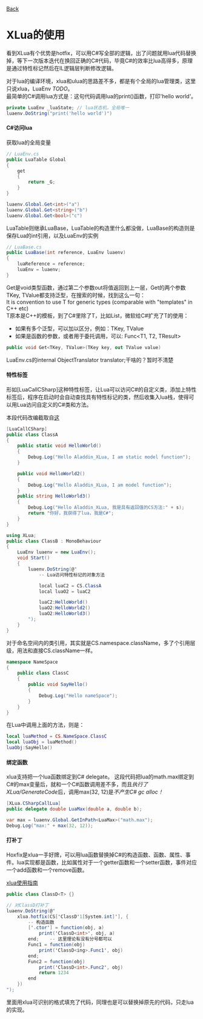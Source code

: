 [Back](index.md)

# XLua的使用

看到XLua有个优势是hotfix，可以用C#写全部的逻辑，出了问题就用lua代码替换掉，等下一次版本迭代在换回正确的C#代码，毕竟C#的效率比lua高得多，原理是通过特性标记然后在IL逻辑层判断修改逻辑。

对于lua的编译环境，xlua和ulua的思路差不多，都是有个全局的lua管理类，这里只说xlua，LuaEnv *TODO*。  
最简单的C#调用lua方式是：这句代码调用lua的print()函数，打印'hello world'。
``` csharp
private LuaEnv _luaState; // lua状态机，全局唯一
luaenv.DoString("print('hello world')")
```

#### C#访问lua

获取lua的全局变量
``` csharp
// LuaEnv.cs
public LuaTable Global
{
    get
    {
        return _G;
    }
}

luaenv.Global.Get<int>("a")
luaenv.Global.Get<string>("b")
luaenv.Global.Get<bool>("c")
```


LuaTable则继承LuaBase，LuaTable的构造里什么都没做，LuaBase的构造则是保存Lua的int引用，以及LuaEnv的实例
``` csharp
// LuaBase.cs
public LuaBase(int reference, LuaEnv luaenv)
{
    luaReference = reference;
    luaEnv = luaenv;
}

```


Get是void类型函数，通过第二个参数out将值返回到上一层，Get的两个参数TKey, TValue都支持泛型，在搜索的时候，找到这么一句：  
It is convention to use T for generic types (comparable with "templates" in C++ etc)  
T原本是C++的模板，到了C#里除了T，比如List<T>，微软给C#扩充了T的使用：
- 如果有多个泛型，可以加以区分，例如：TKey, TValue
- 如果是函数的参数，或者用于委托调用，可以: Func<T1, T2, TResult>
``` csharp
public void Get<TKey, TValue>(TKey key, out TValue value)
```

LuaEnv.cs的internal ObjectTranslator translator;干啥的？暂时不清楚



#### 特性标签
形如[LuaCallCSharp]这种特性标签，让Lua可以访问C#的自定义类，添加上特性标签后，程序在启动时会自动查找具有特性标记的类，然后收集入lua栈，使得可以用Lua访问自定义的C#类和方法。

本段代码改编截取自[这](http://gad.qq.com/article/detail/28172)
``` csharp
[LuaCallCSharp]
public class ClassA
{
    public static void HelloWorld()
    {
        Debug.Log("Hello Aladdin_XLua, I am static model function");
    }

    public void HelloWorld2()
    {
        Debug.Log("Hello Aladdin_XLua, I am model function");
    }
    public string HelloWorld3()
    {
        Debug.Log("Hello Aladdin_XLua, 我是具有返回值的CS方法:" + s);
        return "你好，我获得了lua，我是C#";
    }
}

using XLua;
public class ClassB : MonoBehaviour
{
    LuaEnv luaenv = new LuaEnv();
    void Start()
    {
        luaenv.DoString(@"
            -- Lua访问特性标记的对象方法

            local luaC2 = CS.ClassA
            local luaO2 = luaC2

            luaC2:HelloWorld()
            luaO2:HelloWorld2()
            luaO2:HelloWorld3()
        ");
    }
}
```

对于命名空间内的类引用，其实就是CS.namespace.className，多了个引用层级，用法和直接CS.className一样。

``` csharp
namespace NameSpace
{
    public class ClassC
    {
        public void SayHello()
        {
            Debug.Log("Hello nameSpace");
        }
    }
}
```
在Lua中调用上面的方法，则是：
``` lua
local luaMethod = CS.NameSpace.ClassC
local luaObj = luaMethod()
luaObj:SayHello()
```


#### 绑定函数
xlua支持把一个lua函数绑定到C# delegate。
这段代码把lua的math.max绑定到C#的max变量后，就和一个C#函数调用差不多，而且*执行了XLua/GenerateCode*后，调用max(32, 12)是*不产生C# gc alloc！*

``` csharp
[XLua.CSharpCallLua]
public delegate double LuaMax(double a, double b);

var max = luaenv.Global.GetInPath<LuaMax>("math.max");
Debug.Log("max:" + max(32, 12));
```


#### 打补丁
Hoxfix是xlua一手好牌，可以用lua函数替换掉C#的构造函数、函数、属性、事件。lua实现都是函数，比如属性对于一个getter函数和一个setter函数，事件对应一个add函数和一个remove函数。

[xlua使用指南](https://github.com/Tencent/xLua/blob/master/Assets/XLua/Doc/hotfix.md)

``` csharp
public class ClassD<T> {}

// 对ClassD打补丁
luaenv.DoString(@"
    xlua.hotfix(CS['ClassD'1[System.int]'], {
        -- 构造函数
        ['.ctor'] = function(obj, a)
            print('ClassD<int>', obj, a)
        end;    -- 这里理论有没有分号都可以
        Func1 = function(obj)
            print('ClassD<ing>.Func1', obj)
        end;
        Func2 = function(obj)
            print('ClassD<int>.Func2', obj)
            return 1234
        end
    })
");
```
里面用xlua可识别的格式填充了代码，同理也是可以替换掉原先的代码，只走lua的实现。